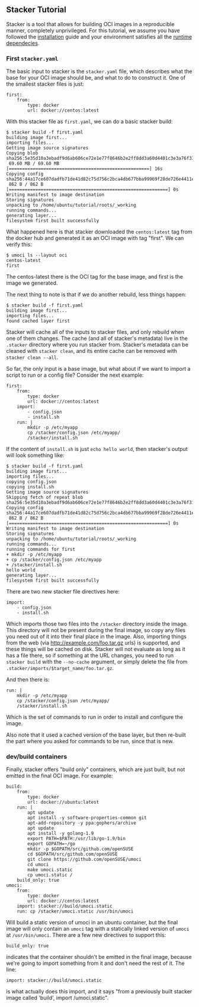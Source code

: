 ## Stacker Tutorial

Stacker is a tool that allows for building OCI images in a reproducible manner,
completely unprivileged. For this tutorial, we assume you have followed the
[installation](install.md) guide and your environment satisfies all the
[runtime dependecies](running.md).

### First `stacker.yaml`

The basic input to stacker is the `stacker.yaml` file, which describes what the
base for your OCI image should be, and what to do to construct it. One of the
smallest stacker files is just:

    first:
        from:
            type: docker
            url: docker://centos:latest

With this stacker file as `first.yaml`, we can do a basic stacker build:

    $ stacker build -f first.yaml
    building image first...
    importing files...
    Getting image source signatures
    Copying blob sha256:5e35d10a3ebadf9d6ab606ce72e1e77f8646b2e2ff8dd3a60d4401c3e3a76f31
     69.60 MB / 69.60 MB [=====================================================] 16s
    Copying config sha256:44a17ce607dadfb71de41d82c75d756c2bca4db677bba99969f28de726e4411e
     862 B / 862 B [============================================================] 0s
    Writing manifest to image destination
    Storing signatures
    unpacking to /home/ubuntu/tutorial/roots/_working
    running commands...
    generating layer...
    filesystem first built successfully

What happened here is that stacker downloaded the `centos:latest` tag from the
docker hub and generated it as an OCI image with tag "first". We can verify
this:

    $ umoci ls --layout oci
    centos-latest
    first

The centos-latest there is the OCI tag for the base image, and first is the
image we generated.

The next thing to note is that if we do another rebuild, less things happen:

    $ stacker build -f first.yaml
    building image first...
	importing files...
	found cached layer first

Stacker will cache all of the inputs to stacker files, and only rebuild when
one of them changes. The cache (and all of stacker's metadata) live in the `.stacker` directory where you run stacker from. Stacker's metadata can be cleaned with `stacker clean`, and its entire cache can be removed with `stacker clean --all`.

So far, the only input is a base image, but what about if we want to import a
script to run or a config file? Consider the next example:

    first:
        from:
            type: docker
            url: docker://centos:latest
        import:
            - config.json
            - install.sh
        run: |
            mkdir -p /etc/myapp
            cp /stacker/config.json /etc/myapp/
            /stacker/install.sh

If the content of `install.sh` is just `echo hello world`, then stacker's
output will look something like:

    $ stacker build -f first.yaml
	building image first...
	importing files...
	copying config.json
	copying install.sh
	Getting image source signatures
	Skipping fetch of repeat blob sha256:5e35d10a3ebadf9d6ab606ce72e1e77f8646b2e2ff8dd3a60d4401c3e3a76f31
	Copying config sha256:44a17ce607dadfb71de41d82c75d756c2bca4db677bba99969f28de726e4411e
	 862 B / 862 B [============================================================] 0s
	Writing manifest to image destination
	Storing signatures
	unpacking to /home/ubuntu/tutorial/roots/_working
	running commands...
	running commands for first
	+ mkdir -p /etc/myapp
	+ cp /stacker/config.json /etc/myapp
	+ /stacker/install.sh
	hello world
	generating layer...
	filesystem first built successfully

There are two new stacker file directives here:

    import:
        - config.json
        - install.sh

Which imports those two files into the `/stacker` directory inside the image.
This directory will not be present during the final image, so copy any files
you need out of it into their final place in the image. Also, importing things
from the web (via http://example.com/foo.tar.gz urls) is supported, and these
things will be cached on disk. Stacker will not evaluate as long as it has a
file there, so if something at the URL changes, you need to run `stacker build`
with the `--no-cache` argument, or simply delete the file from
`.stacker/imports/$target_name/foo.tar.gz`.

And then there is:

    run: |
        mkdir -p /etc/myapp
        cp /stacker/config.json /etc/myapp/
        /stacker/install.sh

Which is the set of commands to run in order to install and configure the
image.

Also note that it used a cached version of the base layer, but then re-built
the part where you asked for commands to be run, since that is new.

### dev/build containers

Finally, stacker offers "build only" containers, which are just built, but not
emitted in the final OCI image. For example:

    build:
        from:
            type: docker
            url: docker://ubuntu:latest
        run: |
            apt update
            apt install -y software-properties-common git
            apt-add-repository -y ppa:gophers/archive
            apt update
            apt install -y golang-1.9
            export PATH=$PATH:/usr/lib/go-1.9/bin
            export GOPATH=~/go
            mkdir -p $GOPATH/src/github.com/openSUSE
            cd $GOPATH/src/github.com/openSUSE
            git clone https://github.com/openSUSE/umoci
            cd umoci
            make umoci.static
            cp umoci.static /
        build_only: true
    umoci:
        from:
            type: docker
            url: docker://centos:latest
        import: stacker://build/umoci.static
        run: cp /stacker/umoci.static /usr/bin/umoci

Will build a static version of umoci in an ubuntu container, but the final
image will only contain an `umoci` tag with a statically linked version of
`umoci` at `/usr/bin/umoci`. There are a few new directives to support this:

    build_only: true

indicates that the container shouldn't be emitted in the final image, because
we're going to import something from it and don't need the rest of it. The
line:

    import: stacker://build/umoci.static

is what actually does this import, and it says "from a previously built stacker
image called 'build', import /umoci.static".
